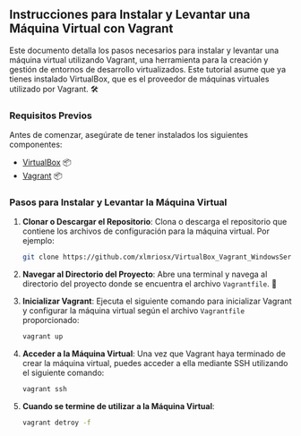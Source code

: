 ## Instrucciones para Instalar y Levantar una Máquina Virtual con Vagrant

Este documento detalla los pasos necesarios para instalar y levantar una máquina virtual utilizando Vagrant, una herramienta para la creación y gestión de entornos de desarrollo virtualizados. Este tutorial asume que ya tienes instalado VirtualBox, que es el proveedor de máquinas virtuales utilizado por Vagrant. 🛠️

### Requisitos Previos

Antes de comenzar, asegúrate de tener instalados los siguientes componentes:

- [VirtualBox](https://www.virtualbox.org/) 📦
- [Vagrant](https://www.vagrantup.com/) 📦

### Pasos para Instalar y Levantar la Máquina Virtual

1. **Clonar o Descargar el Repositorio**: Clona o descarga el repositorio que contiene los archivos de configuración para la máquina virtual. Por ejemplo:

    ```bash
    git clone https://github.com/xlmriosx/VirtualBox_Vagrant_WindowsServer19.git
    ```

2. **Navegar al Directorio del Proyecto**: Abre una terminal y navega al directorio del proyecto donde se encuentra el archivo `Vagrantfile`. 📂

3. **Inicializar Vagrant**: Ejecuta el siguiente comando para inicializar Vagrant y configurar la máquina virtual según el archivo `Vagrantfile` proporcionado:

    ```bash
    vagrant up
    ```

4. **Acceder a la Máquina Virtual**: Una vez que Vagrant haya terminado de crear la máquina virtual, puedes acceder a ella mediante SSH utilizando el siguiente comando:

    ```bash
    vagrant ssh
    ```

5. **Cuando se termine de utilizar a la Máquina Virtual**: 

    ```bash
    vagrant detroy -f
    ```
